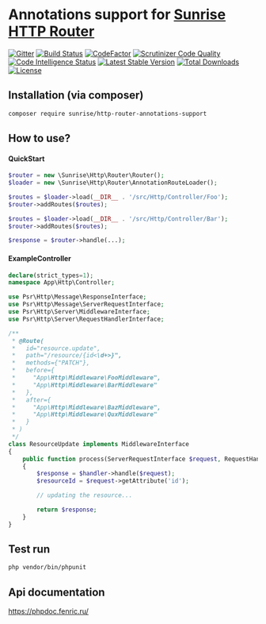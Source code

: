 # Annotations support for [Sunrise HTTP Router](https://github.com/sunrise-php/http-router)

[![Gitter](https://badges.gitter.im/sunrise-php/support.png)](https://gitter.im/sunrise-php/support)
[![Build Status](https://api.travis-ci.com/sunrise-php/http-router-annotations-support.svg?branch=master)](https://travis-ci.com/sunrise-php/http-router-annotations-support)
[![CodeFactor](https://www.codefactor.io/repository/github/sunrise-php/http-router-annotations-support/badge)](https://www.codefactor.io/repository/github/sunrise-php/http-router-annotations-support)
[![Scrutinizer Code Quality](https://scrutinizer-ci.com/g/sunrise-php/http-router-annotations-support/badges/quality-score.png?b=master)](https://scrutinizer-ci.com/g/sunrise-php/http-router-annotations-support/?branch=master)
[![Code Intelligence Status](https://scrutinizer-ci.com/g/sunrise-php/http-router-annotations-support/badges/code-intelligence.svg?b=master)](https://scrutinizer-ci.com/code-intelligence)
[![Latest Stable Version](https://poser.pugx.org/sunrise/http-router-annotations-support/v/stable?format=flat)](https://packagist.org/packages/sunrise/http-router-annotations-support)
[![Total Downloads](https://poser.pugx.org/sunrise/http-router-annotations-support/downloads?format=flat)](https://packagist.org/packages/sunrise/http-router-annotations-support)
[![License](https://poser.pugx.org/sunrise/http-router-annotations-support/license?format=flat)](https://packagist.org/packages/sunrise/http-router-annotations-support)

## Installation (via composer)

```bash
composer require sunrise/http-router-annotations-support
```

## How to use?

#### QuickStart

```php
$router = new \Sunrise\Http\Router\Router();
$loader = new \Sunrise\Http\Router\AnnotationRouteLoader();

$routes = $loader->load(__DIR__ . '/src/Http/Controller/Foo');
$router->addRoutes($routes);

$routes = $loader->load(__DIR__ . '/src/Http/Controller/Bar');
$router->addRoutes($routes);

$response = $router->handle(...);
```

#### ExampleController

```php
declare(strict_types=1);
namespace App\Http\Controller;

use Psr\Http\Message\ResponseInterface;
use Psr\Http\Message\ServerRequestInterface;
use Psr\Http\Server\MiddlewareInterface;
use Psr\Http\Server\RequestHandlerInterface;

/**
 * @Route(
 *   id="resource.update",
 *   path="/resource/{id<\d+>}",
 *   methods={"PATCH"},
 *   before={
 *     "App\Http\Middleware\FooMiddleware",
 *     "App\Http\Middleware\BarMiddleware"
 *   },
 *   after={
 *     "App\Http\Middleware\BazMiddleware",
 *     "App\Http\Middleware\QuxMiddleware"
 *   }
 * )
 */
class ResourceUpdate implements MiddlewareInterface
{
    public function process(ServerRequestInterface $request, RequestHandlerInterface $handler) : ResponseInterface
    {
        $response = $handler->handle($request);
        $resourceId = $request->getAttribute('id');

        // updating the resource...

        return $response;
    }
}
```

## Test run

```bash
php vendor/bin/phpunit
```

## Api documentation

https://phpdoc.fenric.ru/
